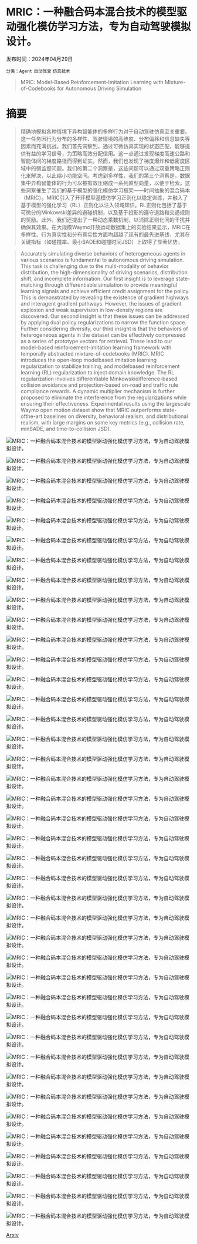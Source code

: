 # MRIC：一种融合码本混合技术的模型驱动强化模仿学习方法，专为自动驾驶模拟设计。

发布时间：2024年04月29日

`分类：Agent` `自动驾驶` `仿真技术`

> MRIC: Model-Based Reinforcement-Imitation Learning with Mixture-of-Codebooks for Autonomous Driving Simulation

# 摘要

> 精确地模拟各种情境下异构智能体的多样行为对于自动驾驶仿真至关重要。这一任务因行为分布的多样性、驾驶情境的高维度、分布偏移和信息缺失等因素而充满挑战。我们首先洞察到，通过可微仿真实现的状态匹配，能够提供有益的学习信号，为策略高效分配信用。这一点通过发现梯度高速公路和智能体间的梯度路径而得到证实。然而，我们也发现了梯度爆炸和低密度区域中的弱监督问题。我们的第二个洞察是，这些问题可以通过双重策略正则化来解决，以此缩小功能空间。考虑到多样性，我们的第三个洞察是，数据集中异构智能体的行为可以被有效压缩成一系列原型向量，以便于检索。这些洞察催生了我们的基于模型的强化模仿学习框架——时间抽象的混合码本（MRIC）。MRIC引入了开环模型基模仿学习正则化以稳定训练，并融入了基于模型的强化学习（RL）正则化以注入领域知识。RL正则化包括了基于可微分的Minkowski差异的避碰机制，以及基于投影的遵守道路和交通规则的奖励。此外，我们还提出了一种动态乘数机制，以消除正则化间的干扰并确保其效果。在大规模Waymo开放运动数据集上的实验结果显示，MRIC在多样性、行为真实性和分布真实性方面均超越了现有的最先进基线，尤其在关键指标（如碰撞率、最小SADE和碰撞时间JSD）上取得了显著优势。

> Accurately simulating diverse behaviors of heterogeneous agents in various scenarios is fundamental to autonomous driving simulation. This task is challenging due to the multi-modality of behavior distribution, the high-dimensionality of driving scenarios, distribution shift, and incomplete information. Our first insight is to leverage state-matching through differentiable simulation to provide meaningful learning signals and achieve efficient credit assignment for the policy. This is demonstrated by revealing the existence of gradient highways and interagent gradient pathways. However, the issues of gradient explosion and weak supervision in low-density regions are discovered. Our second insight is that these issues can be addressed by applying dual policy regularizations to narrow the function space. Further considering diversity, our third insight is that the behaviors of heterogeneous agents in the dataset can be effectively compressed as a series of prototype vectors for retrieval. These lead to our model-based reinforcement-imitation learning framework with temporally abstracted mixture-of-codebooks (MRIC). MRIC introduces the open-loop modelbased imitation learning regularization to stabilize training, and modelbased reinforcement learning (RL) regularization to inject domain knowledge. The RL regularization involves differentiable Minkowskidifference-based collision avoidance and projection-based on-road and traffic rule compliance rewards. A dynamic multiplier mechanism is further proposed to eliminate the interference from the regularizations while ensuring their effectiveness. Experimental results using the largescale Waymo open motion dataset show that MRIC outperforms state-ofthe-art baselines on diversity, behavioral realism, and distributional realism, with large margins on some key metrics (e.g., collision rate, minSADE, and time-to-collision JSD).

![MRIC：一种融合码本混合技术的模型驱动强化模仿学习方法，专为自动驾驶模拟设计。](../../..//opt/data/Projects/HuggingArxiv/paper_images/2404.18464/x1.png)

![MRIC：一种融合码本混合技术的模型驱动强化模仿学习方法，专为自动驾驶模拟设计。](../../..//opt/data/Projects/HuggingArxiv/paper_images/2404.18464/x2.png)

![MRIC：一种融合码本混合技术的模型驱动强化模仿学习方法，专为自动驾驶模拟设计。](../../..//opt/data/Projects/HuggingArxiv/paper_images/2404.18464/x3.png)

![MRIC：一种融合码本混合技术的模型驱动强化模仿学习方法，专为自动驾驶模拟设计。](../../..//opt/data/Projects/HuggingArxiv/paper_images/2404.18464/x4.png)

![MRIC：一种融合码本混合技术的模型驱动强化模仿学习方法，专为自动驾驶模拟设计。](../../..//opt/data/Projects/HuggingArxiv/paper_images/2404.18464/x5.png)

![MRIC：一种融合码本混合技术的模型驱动强化模仿学习方法，专为自动驾驶模拟设计。](../../..//opt/data/Projects/HuggingArxiv/paper_images/2404.18464/x6.png)

![MRIC：一种融合码本混合技术的模型驱动强化模仿学习方法，专为自动驾驶模拟设计。](../../..//opt/data/Projects/HuggingArxiv/paper_images/2404.18464/x7.png)

![MRIC：一种融合码本混合技术的模型驱动强化模仿学习方法，专为自动驾驶模拟设计。](../../..//opt/data/Projects/HuggingArxiv/paper_images/2404.18464/x8.png)

![MRIC：一种融合码本混合技术的模型驱动强化模仿学习方法，专为自动驾驶模拟设计。](../../..//opt/data/Projects/HuggingArxiv/paper_images/2404.18464/x9.png)

![MRIC：一种融合码本混合技术的模型驱动强化模仿学习方法，专为自动驾驶模拟设计。](../../..//opt/data/Projects/HuggingArxiv/paper_images/2404.18464/x10.png)

![MRIC：一种融合码本混合技术的模型驱动强化模仿学习方法，专为自动驾驶模拟设计。](../../..//opt/data/Projects/HuggingArxiv/paper_images/2404.18464/x11.png)

![MRIC：一种融合码本混合技术的模型驱动强化模仿学习方法，专为自动驾驶模拟设计。](../../..//opt/data/Projects/HuggingArxiv/paper_images/2404.18464/x12.png)

![MRIC：一种融合码本混合技术的模型驱动强化模仿学习方法，专为自动驾驶模拟设计。](../../..//opt/data/Projects/HuggingArxiv/paper_images/2404.18464/x13.png)

![MRIC：一种融合码本混合技术的模型驱动强化模仿学习方法，专为自动驾驶模拟设计。](../../..//opt/data/Projects/HuggingArxiv/paper_images/2404.18464/x14.png)

![MRIC：一种融合码本混合技术的模型驱动强化模仿学习方法，专为自动驾驶模拟设计。](../../..//opt/data/Projects/HuggingArxiv/paper_images/2404.18464/x15.png)

![MRIC：一种融合码本混合技术的模型驱动强化模仿学习方法，专为自动驾驶模拟设计。](../../..//opt/data/Projects/HuggingArxiv/paper_images/2404.18464/x16.png)

![MRIC：一种融合码本混合技术的模型驱动强化模仿学习方法，专为自动驾驶模拟设计。](../../..//opt/data/Projects/HuggingArxiv/paper_images/2404.18464/x17.png)

![MRIC：一种融合码本混合技术的模型驱动强化模仿学习方法，专为自动驾驶模拟设计。](../../..//opt/data/Projects/HuggingArxiv/paper_images/2404.18464/x18.png)

![MRIC：一种融合码本混合技术的模型驱动强化模仿学习方法，专为自动驾驶模拟设计。](../../..//opt/data/Projects/HuggingArxiv/paper_images/2404.18464/x19.png)

![MRIC：一种融合码本混合技术的模型驱动强化模仿学习方法，专为自动驾驶模拟设计。](../../..//opt/data/Projects/HuggingArxiv/paper_images/2404.18464/x20.png)

![MRIC：一种融合码本混合技术的模型驱动强化模仿学习方法，专为自动驾驶模拟设计。](../../..//opt/data/Projects/HuggingArxiv/paper_images/2404.18464/x21.png)

![MRIC：一种融合码本混合技术的模型驱动强化模仿学习方法，专为自动驾驶模拟设计。](../../..//opt/data/Projects/HuggingArxiv/paper_images/2404.18464/x22.png)

![MRIC：一种融合码本混合技术的模型驱动强化模仿学习方法，专为自动驾驶模拟设计。](../../..//opt/data/Projects/HuggingArxiv/paper_images/2404.18464/x23.png)

![MRIC：一种融合码本混合技术的模型驱动强化模仿学习方法，专为自动驾驶模拟设计。](../../..//opt/data/Projects/HuggingArxiv/paper_images/2404.18464/x24.png)

![MRIC：一种融合码本混合技术的模型驱动强化模仿学习方法，专为自动驾驶模拟设计。](../../..//opt/data/Projects/HuggingArxiv/paper_images/2404.18464/x25.png)

![MRIC：一种融合码本混合技术的模型驱动强化模仿学习方法，专为自动驾驶模拟设计。](../../..//opt/data/Projects/HuggingArxiv/paper_images/2404.18464/x26.png)

![MRIC：一种融合码本混合技术的模型驱动强化模仿学习方法，专为自动驾驶模拟设计。](../../..//opt/data/Projects/HuggingArxiv/paper_images/2404.18464/x27.png)

![MRIC：一种融合码本混合技术的模型驱动强化模仿学习方法，专为自动驾驶模拟设计。](../../..//opt/data/Projects/HuggingArxiv/paper_images/2404.18464/x28.png)

![MRIC：一种融合码本混合技术的模型驱动强化模仿学习方法，专为自动驾驶模拟设计。](../../..//opt/data/Projects/HuggingArxiv/paper_images/2404.18464/x29.png)

![MRIC：一种融合码本混合技术的模型驱动强化模仿学习方法，专为自动驾驶模拟设计。](../../..//opt/data/Projects/HuggingArxiv/paper_images/2404.18464/x30.png)

![MRIC：一种融合码本混合技术的模型驱动强化模仿学习方法，专为自动驾驶模拟设计。](../../..//opt/data/Projects/HuggingArxiv/paper_images/2404.18464/x31.png)

![MRIC：一种融合码本混合技术的模型驱动强化模仿学习方法，专为自动驾驶模拟设计。](../../..//opt/data/Projects/HuggingArxiv/paper_images/2404.18464/x32.png)

![MRIC：一种融合码本混合技术的模型驱动强化模仿学习方法，专为自动驾驶模拟设计。](../../..//opt/data/Projects/HuggingArxiv/paper_images/2404.18464/x33.png)

![MRIC：一种融合码本混合技术的模型驱动强化模仿学习方法，专为自动驾驶模拟设计。](../../..//opt/data/Projects/HuggingArxiv/paper_images/2404.18464/x34.png)

![MRIC：一种融合码本混合技术的模型驱动强化模仿学习方法，专为自动驾驶模拟设计。](../../..//opt/data/Projects/HuggingArxiv/paper_images/2404.18464/x35.png)

![MRIC：一种融合码本混合技术的模型驱动强化模仿学习方法，专为自动驾驶模拟设计。](../../..//opt/data/Projects/HuggingArxiv/paper_images/2404.18464/x36.png)

![MRIC：一种融合码本混合技术的模型驱动强化模仿学习方法，专为自动驾驶模拟设计。](../../..//opt/data/Projects/HuggingArxiv/paper_images/2404.18464/x37.png)

![MRIC：一种融合码本混合技术的模型驱动强化模仿学习方法，专为自动驾驶模拟设计。](../../..//opt/data/Projects/HuggingArxiv/paper_images/2404.18464/x38.png)

![MRIC：一种融合码本混合技术的模型驱动强化模仿学习方法，专为自动驾驶模拟设计。](../../..//opt/data/Projects/HuggingArxiv/paper_images/2404.18464/x39.png)

![MRIC：一种融合码本混合技术的模型驱动强化模仿学习方法，专为自动驾驶模拟设计。](../../..//opt/data/Projects/HuggingArxiv/paper_images/2404.18464/x40.png)

[Arxiv](https://arxiv.org/abs/2404.18464)